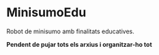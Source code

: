 # MinisumoEdu
Robot de minisumo amb finalitats educatives.

**Pendent de pujar tots els arxius i organitzar-ho tot**
